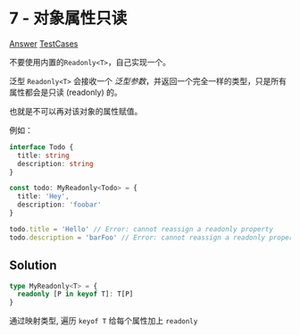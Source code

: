 # 7 - 对象属性只读

[Answer](https://github.com/lybenson/ts-checker/blob/master/src/7-easy-readonly/template.ts) [TestCases](https://github.com/lybenson/ts-checker/blob/master/src/7-easy-readonly/test-cases.ts)

不要使用内置的`Readonly<T>`，自己实现一个。

泛型 `Readonly<T>` 会接收一个 _泛型参数_，并返回一个完全一样的类型，只是所有属性都会是只读 (readonly) 的。

也就是不可以再对该对象的属性赋值。

例如：

```ts
interface Todo {
  title: string
  description: string
}

const todo: MyReadonly<Todo> = {
  title: 'Hey',
  description: 'foobar'
}

todo.title = 'Hello' // Error: cannot reassign a readonly property
todo.description = 'barFoo' // Error: cannot reassign a readonly property
```

## Solution

```ts
type MyReadonly<T> = {
  readonly [P in keyof T]: T[P]
}
```

通过映射类型, 遍历 `keyof T` 给每个属性加上 `readonly`
